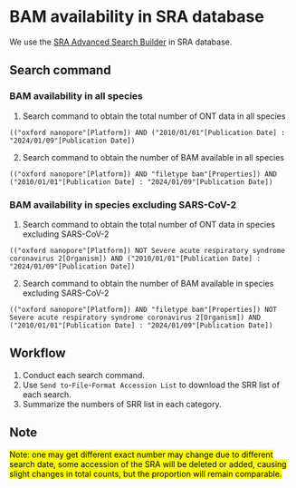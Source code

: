# BAM availability in SRA database
We use the [SRA Advanced Search Builder](https://www.ncbi.nlm.nih.gov/sra/advanced) in SRA database. <br>

## Search command
### BAM availability in all species
1. Search command to obtain the total number of ONT data in all species
```
(("oxford nanopore"[Platform]) AND ("2010/01/01"[Publication Date] : "2024/01/09"[Publication Date]) 
```

2. Search command to obtain the number of BAM available in all species
```
(("oxford nanopore"[Platform]) AND "filetype bam"[Properties]) AND ("2010/01/01"[Publication Date] : "2024/01/09"[Publication Date])
```

### BAM availability in species excluding SARS-CoV-2
1. Search command to obtain the total number of ONT data in species excluding SARS-CoV-2
```
(("oxford nanopore"[Platform]) NOT Severe acute respiratory syndrome coronavirus 2[Organism]) AND ("2010/01/01"[Publication Date] : "2024/01/09"[Publication Date]) 
```

2. Search command to obtain the number of BAM available in species excluding SARS-CoV-2
```
(("oxford nanopore"[Platform]) AND "filetype bam"[Properties]) NOT Severe acute respiratory syndrome coronavirus 2[Organism]) AND ("2010/01/01"[Publication Date] : "2024/01/09"[Publication Date])
```

## Workflow
1. Conduct each search command.
2. Use `Send to`-`File`-`Format Accession List` to download the SRR list of each search.
3. Summarize the numbers of SRR list in each category.


## Note
<mark> Note: one may get different exact number may change due to different search date, some accession of the SRA will be deleted or added, causing slight changes in total counts, but the proportion will remain comparable. </mark>
